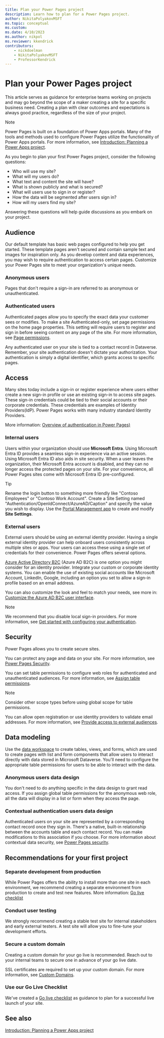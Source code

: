 ```yaml
---
title: Plan your Power Pages project
description: Learn how to plan for a Power Pages project.
author: NikitaPolyakovMSFT
ms.topic: conceptual
ms.custom: 
ms.date: 4/10/2023
ms.author: nikpol
ms.reviewer: kkendrick
contributors:
    - nickdoelman
    - NikitaPolyakovMSFT
    - ProfessorKendrick
---
```


# Plan your Power Pages project

This article serves as guidance for enterprise teams working on projects and may go beyond the scope of a maker creating a site for a specific business need. Creating a plan with clear outcomes and expectations is always good practice, regardless of the size of your project.

> [!NOTE]
> Power Pages is built on a foundation of Power Apps portals. Many of the tools and methods used to configure Power Pages utilize the functionality of Power Apps portals. For more information, see [Introduction: Planning a Power Apps project](/power-apps/guidance/planning/introduction).

As you begin to plan your first Power Pages project, consider the following questions:

- Who will use my site?
- What will my users do?
- What text and content the site will have?
- What is shown publicly and what is secured?
- What will users use to sign in or register?
- How the data will be segmented after users sign in?
- How will my users find my site?

Answering these questions will help guide discussions as you embark on your project. 

## Audience

Our default template has basic web pages configured to help you get started. These template pages aren't secured and contain sample text and images for inspiration only. As you develop content and data experiences, you may wish to require authentication to access certain pages. Customize your Power Pages site to meet your organization's unique needs.

### Anonymous users
Pages that don't require a sign-in are referred to as anonymous or unauthenticated. 

### Authenticated users
Authenticated pages allow you to specify the exact data your customer sees or modifies. To make a site Authenticated-only, set page permissions on the home page properties.  This setting will require users to register and sign in before seeing content on any page of the site. For more information, see [Page permissions](../security/page-security.md). 

Any authenticated user on your site is tied to a contact record in Dataverse. Remember, your site authentication doesn't dictate your authorization.  Your authentication is simply a digital identifier, which grants access to specific pages.

## Access 

Many sites today include a sign-in or register experience where users either create a new sign-in profile or use an existing sign-in to access site pages.  These sign-in credentials could be tied to their social accounts or their corporate credentials.  These credentials are examples of Identity Providers(IdP). Power Pages works with many industry standard Identity Providers. 

More information: [Overview of authentication in Power Pages)](../security/authentication/configure-site.md)

### Internal users

Users within your organization should use **Microsoft Entra**. Using Microsoft Entra ID provides a seamless sign-in experience via an active session.  Using Microsoft Entra ID also aids in site security.  When a user leaves the organization, their Microsoft Entra account is disabled, and they can no longer access the protected pages on your site. For your convenience, all Power Pages sites come with Microsoft Entra ID pre-configured.

> [!TIP] 
> Rename the login button to something more friendly like "Contoso Employees" or "Contoso Work Account". Create a Site Setting named "Authentication/OpenIdConnect/AzureAD/Caption" and specify the value you wish to display. Use the [Portal Management app](portal-management-app.md) to create and modify **Site Settings**.

### External users

External users should be using an external identity provider. Having a single external identity provider can help onboard users consistently across multiple sites or apps.  Your users can access these using a single set of credentials for their convenience. Power Pages offers several options.

[Azure Active Directory B2C](/azure/active-directory-b2c/overview) (Azure AD B2C) is one option you might consider for an identity provider. Integrate your custom or corporate identity systems.  You can enable the use of existing social accounts like Microsoft Account, LinkedIn, Google, including an option you set to allow a sign-in profile based on an email address.

You can also customize the look and feel to match your needs, see more in: [Customize the Azure AD B2C user interface](/power-apps/maker/portals/configure/azure-ad-b2c).

> [!NOTE] 
> We recommend that you disable local sign-in providers.  For more information, see [Get started with configuring your authentication](/power-apps/maker/portals/configure/use-simplified-authentication-configuration#add-configure-or-delete-an-identity-provider).

## Security

Power Pages allows you to create secure sites.  

You can protect any page and data on your site. For more information, see [Power Pages Security](../security/power-pages-security.md).

You can set table permissions to configure web roles for authenticated and unauthenticated audiences. For more information, see [Assign table permissions](../security/assign-table-permissions.md).

> [!NOTE]
> Consider other scope types before using global scope for table permissions.

You can allow open registration or use identity providers to validate email addresses. For more information, see [Provide access to external audiences](../security/external-access.md).

## Data modeling

Use the [data workspace](../getting-started/use-data-workspace.md) to create tables, views, and forms, which are used to create pages with list and form components that allow users to interact directly with data stored in Microsoft Dataverse. You'll need to configure the appropriate table permissions for users to be able to interact with the data. 

### Anonymous users data design

You don't need to do anything specific in the data design to grant read access. If you assign global table permissions for the anonymous web role, all the data will display in a list or form when they access the page.

### Contextual authentication users data design

Authenticated users on your site are represented by a corresponding contact record once they sign in. There's a native, built-in relationship between the accounts table and each contact record. You can make modifications to this association if you choose.  For more information about contextual data security, see [Power Pages security](../security/power-pages-security.md).

## Recommendations for your first project

### Separate development from production

While Power Pages offers the ability to install more than one site in each environment, we recommend creating a separate environment from production to create and test new features. More information: [Go live checklist](../go-live/checklist.md)

### Conduct user testing

We strongly recommend creating a stable test site for internal stakeholders and early external testers.  A test site will allow you to fine-tune your development efforts.  

### Secure a custom domain

Creating a custom domain for your go live is recommended. Reach out to your internal teams to secure one in advance of your go live date.

SSL certificates are required to set up your custom domain. For more information, see [Custom Domains](/power-apps/maker/portals/admin/add-custom-domain).

### Use our Go Live Checklist

We've created a [Go live checklist](../go-live/checklist.md) as guidance to plan for a successful live launch of your site.  

## See also
[Introduction: Planning a Power Apps project](/power-apps/guidance/planning/introduction)